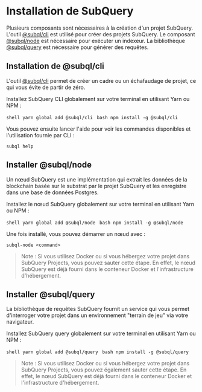 # Installation de SubQuery

Plusieurs composants sont nécessaires à la création d'un projet SubQuery. L'outil [@subql/cli](https://github.com/subquery/subql/tree/docs-new-section/packages/cli) est utilisé pour créer des projets SubQuery. Le composant [@subql/node](https://github.com/subquery/subql/tree/docs-new-section/packages/node) est nécessaire pour exécuter un indexeur. La bibliothèque [@subql/query](https://github.com/subquery/subql/tree/docs-new-section/packages/query) est nécessaire pour générer des requêtes.

## Installation de @subql/cli

L'outil [@subql/cli](https://github.com/subquery/subql/tree/docs-new-section/packages/cli) permet de créer un cadre ou un échafaudage de projet, ce qui vous évite de partir de zéro.

Installez SubQuery CLI globalement sur votre terminal en utilisant Yarn ou NPM :

<CodeGroup> <CodeGroupItem title="YARN" active> `shell yarn global add @subql/cli ` </CodeGroupItem> <CodeGroupItem title="NPM"> `bash npm install -g @subql/cli ` </CodeGroupItem> </CodeGroup>

Vous pouvez ensuite lancer l'aide pour voir les commandes disponibles et l'utilisation fournie par CLI :

```shell
subql help
```
## Installer @subql/node

Un nœud SubQuery est une implémentation qui extrait les données de la blockchain basée sur le substrat par le projet SubQuery et les enregistre dans une base de données Postgres.

Installez le nœud SubQuery globalement sur votre terminal en utilisant Yarn ou NPM :

<CodeGroup> <CodeGroupItem title="YARN" active> `shell yarn global add @subql/node ` </CodeGroupItem> <CodeGroupItem title="NPM"> `bash npm install -g @subql/node ` </CodeGroupItem> </CodeGroup>

Une fois installé, vous pouvez démarrer un nœud avec :

```shell
subql-node <command>
```
> Note : Si vous utilisez Docker ou si vous hébergez votre projet dans SubQuery Projects, vous pouvez sauter cette étape. En effet, le nœud SubQuery est déjà fourni dans le conteneur Docker et l'infrastructure d'hébergement.

## Installer @subql/query

La bibliothèque de requêtes SubQuery fournit un service qui vous permet d'interroger votre projet dans un environnement "terrain de jeu" via votre navigateur.

Installez SubQuery query globalement sur votre terminal en utilisant Yarn ou NPM :

<CodeGroup> <CodeGroupItem title="YARN" active> `shell yarn global add @subql/query ` </CodeGroupItem>
<CodeGroupItem title="NPM"> `bash npm install -g @subql/query ` </CodeGroupItem> </CodeGroup>

> Note : Si vous utilisez Docker ou si vous hébergez votre projet dans SubQuery Projects, vous pouvez également sauter cette étape. En effet, le nœud SubQuery est déjà fourni dans le conteneur Docker et l'infrastructure d'hébergement. 